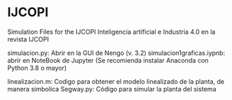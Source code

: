 # IJCOPI
Simulation Files for the IJCOPI Inteligencia artificial e Industria 4.0 en la revista IJCOPI


simulacion.py: Abrir en la GUI de Nengo (v. 3.2)
simulacion1graficas.iypnb: abrir en NoteBook de Jupyter (Se recomienda instalar Anaconda con Python 3.8 o mayor)



linealizacion.m:  Codigo para obtener el modelo linealizado de la planta, de manera simbolica
Segway.py:  Código para simular la planta del sistema
